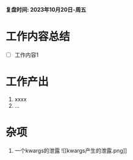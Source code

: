 


**复盘时间: 2023年10月20日-周五**

# 工作内容总结

- [ ] 工作内容1

# 工作产出

1. xxxx
2. ...




# 杂项

1. 一个kwargs的泄露
![[kwargs产生的泄露.png]]